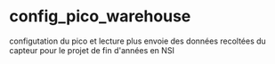 # config_pico_warehouse
configutation du pico et lecture plus envoie des données recoltées du capteur pour le projet de fin d'années en NSI

